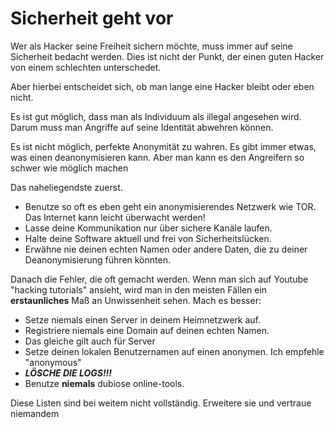 Sicherheit geht vor
===================

Wer als Hacker seine Freiheit sichern möchte, muss immer auf seine Sicherheit bedacht werden. 
Dies ist nicht der Punkt, der einen guten Hacker von einem schlechten unterschedet. 

Aber hierbei entscheidet sich, ob man lange eine Hacker bleibt oder eben nicht.

Es ist gut möglich, dass man als Individuum als illegal angesehen wird. Darum muss man Angriffe auf seine Identität abwehren können.

Es ist nicht möglich, perfekte Anonymität zu wahren. Es gibt immer etwas, was einen deanonymisieren kann.
Aber man kann es den Angreifern so schwer wie möglich machen

Das naheliegendste zuerst. 

* Benutze so oft es eben geht ein anonymisierendes Netzwerk wie TOR. Das Internet kann leicht überwacht werden!
* Lasse deine Kommunikation nur über sichere Kanäle laufen.
* Halte deine Software aktuell und frei von Sicherheitslücken.
* Erwähne nie deinen echten Namen oder andere Daten, die zu deiner Deanonymisierung führen könnten.

Danach die Fehler, die oft gemacht werden.
Wenn man sich auf Youtube "hacking tutorials" ansieht, wird man in den meisten Fällen ein **erstaunliches** Maß an Unwissenheit sehen.
Mach es besser:
 
* Setze niemals einen Server in deinem Heimnetzwerk auf.
* Registriere niemals eine Domain auf deinen echten Namen.
* Das gleiche gilt auch für Server
* Setze deinen lokalen Benutzernamen auf einen anonymen. Ich empfehle "anonymous"
* ***LÖSCHE DIE LOGS!!!***
* Benutze **niemals** dubiose online-tools.

Diese Listen sind bei weitem nicht vollständig. Erweitere sie und vertraue niemandem

